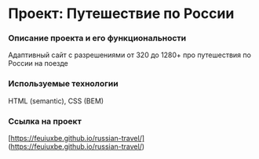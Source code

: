 # Проект: Путешествие по России

### Описание проекта и его функциональности
Адаптивный сайт с разрешениями от 320 до 1280+ про путешествия по России на поезде

### Используемые технологии
HTML (semantic), CSS (BEM)

### Сcылка на проект
[https://feuiuxbe.github.io/russian-travel/] (https://feuiuxbe.github.io/russian-travel/)